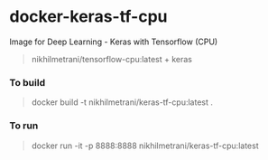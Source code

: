 # docker-keras-tf-cpu

Image for Deep Learning - Keras with Tensorflow (CPU)

> nikhilmetrani/tensorflow-cpu:latest + keras

### To build

> docker build -t nikhilmetrani/keras-tf-cpu:latest .

### To run

> docker run -it -p 8888:8888 nikhilmetrani/keras-tf-cpu:latest

